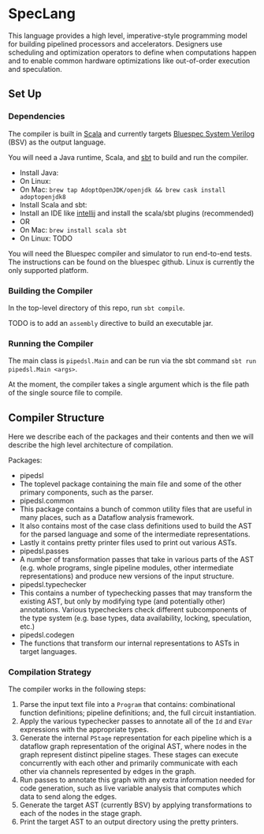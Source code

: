 # SpecLang

This language provides a high level, imperative-style programming model
for building pipelined processors and accelerators.
Designers use scheduling and optimization operators to define
when computations happen and to enable common hardware optimizations
like out-of-order execution and speculation.

## Set Up

### Dependencies

The compiler is built in [Scala](https://www.scala-lang.org/) and currently targets
[Bluespec System Verilog](https://github.com/B-Lang-org/bsc) (BSV) as the output language.

You will need a Java runtime, Scala, and [sbt](https://www.scala-sbt.org/) to build
and run the compiler.


- Install Java:
 - On Linux: 
 - On Mac: `brew tap AdoptOpenJDK/openjdk && brew cask install adoptopenjdk8`
- Install Scala and sbt:
 - Install an IDE like [intellij](https://www.jetbrains.com/idea/) and install the scala/sbt plugins (recommended)
 - OR
 - On Mac: `brew install scala sbt`
 - On Linux: TODO

You will need the Bluespec compiler and simulator to run end-to-end tests.
The instructions can be found on the bluespec github. Linux is currently
the only supported platform.

### Building the Compiler

In the top-level directory of this repo, run `sbt compile`.

TODO is to add an `assembly` directive to build an executable jar.

### Running the Compiler

The main class is `pipedsl.Main` and can be run via
the sbt command `sbt run pipedsl.Main <args>`.

At the moment, the compiler takes a single argument which is the
file path of the single source file to compile.

## Compiler Structure

Here we describe each of the packages and their contents and
then we will describe the high level architecture of compilation.

Packages:

- pipedsl
 - The toplevel package containing the main file and some of the other primary components,
 such as the parser.
- pipedsl.common
 - This package contains a bunch of common utility files that are useful in many places,
 such as a Dataflow analysis framework.
 - It also contains most of the case class definitions used to build the AST for the parsed language
 and some of the intermediate representations.
 - Lastly it contains pretty printer files used to print out various ASTs.
- pipedsl.passes
 - A number of transformation passes that take in various parts of the AST (e.g. whole programs,
 single pipeline modules, other intermediate representations) and produce new versions of
 the input structure.
- pipedsl.typechecker
 - This contains a number of typechecking passes that may transform the existing AST, but only
 by modifying type (and potentially other) annotations. Various typecheckers check different
 subcomponents of the type system (e.g. base types, data availability, locking, speculation, etc.)
- pipedsl.codegen
 - The functions that transform our internal representations to ASTs in target languages.


### Compilation Strategy

The compiler works in the following steps:

1. Parse the input text file into a `Program` that contains:
 combinational function definitions; pipeline definitions; and, the full circuit instantiation.
2. Apply the various typechecker passes to annotate all of the `Id` and `EVar` expressions with
 the appropriate types.
3. Generate the internal `PStage` representation for each pipeline which is a dataflow graph
 representation of the original AST, where nodes in the graph represent distinct pipeline stages.
 These stages can execute concurrently with each other and primarily communicate with each other
 via channels represented by edges in the graph.
4. Run passes to annotate this graph with any extra information needed for code generation,
 such as live variable analysis that computes which data to send along the edges.
5. Generate the target AST (currently BSV) by applying transformations to each of the
 nodes in the stage graph.
6. Print the target AST to an output directory using the pretty printers.